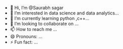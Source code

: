 - 👋 Hi, I’m @Saurabh sagar
- 👀 I’m interested in data science and data analytics...
- 🌱 I’m currently learning python ,c++...
- 💞️ I’m looking to collaborate on ...
- 📫 How to reach me ...
- 😄 Pronouns: ...
- ⚡ Fun fact: ...

<!---
Saurabh-sl/Saurabh-sl is a ✨ special ✨ repository because its `README.md` (this file) appears on your GitHub profile.
You can click the Preview link to take a look at your changes.
--->
